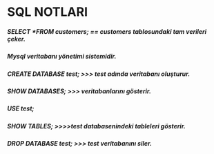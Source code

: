 # SQL NOTLARI

##### SELECT *FROM customers; == customers tablosundaki tam verileri çeker.

#####  Mysql veritabanı yönetimi sistemidir.
##### CREATE DATABASE test; >>> test adında veritabanı oluşturur.
#####  SHOW DATABASES; >>> veritabanlarını gösterir.

##### USE test;
##### SHOW TABLES;  >>>>test databasenindeki tableleri gösterir.

##### DROP DATABASE test; >>> test veritabanını siler.
